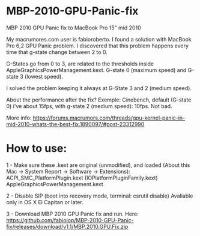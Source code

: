 # MBP-2010-GPU-Panic-fix
MBP 2010 GPU Panic fix to MacBook Pro 15" mid 2010


My macrumores.com user is fabioroberto.
I found a solution with MacBook Pro 6,2 GPU Panic problem. 
I discovered that this problem happens every time that g-state change between 2 to 0.

G-States go from 0 to 3, are related to the thresholds inside AppleGraphicsPowerManagement.kext.
G-state 0 (maximum speed) and G-state 3 (lowest speed).

I solved the problem keeping it always at G-State 3 and 2 (medium speed). 
	
About the performance after the fix? 
Exemple: Cinebench, default (G-state 0) i've about 15fps, with g-state 2 (medium speed): 10fps. Not bad.	
	
More info:
https://forums.macrumors.com/threads/gpu-kernel-panic-in-mid-2010-whats-the-best-fix.1890097/#post-23312990


# How to use:

1 - Make sure these .kext are original (unmodified), and loaded (About this Mac -> System Report -> Software -> Extensions):
	ACPI_SMC_PlatformPlugin.kext (IOPlatformPluginFamily.kext)
	AppleGraphicsPowerManagement.kext

2 - Disable SIP (boot into recovery mode, terminal: csrutil disable)
Avaliable only in OS X El Capitan or later.

3 - Download MBP 2010 GPU Panic fix and run. Here: https://github.com/fabioiop/MBP-2010-GPU-Panic-fix/releases/download/v1.1/MBP.2010.GPU.Fix.zip


